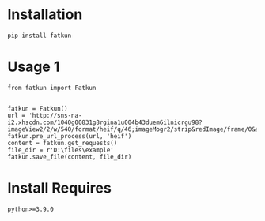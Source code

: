 # Installation
    pip install fatkun
    
# Usage 1

    from fatkun import Fatkun
    
    
    fatkun = Fatkun()
    url = 'http://sns-na-i2.xhscdn.com/1040g00831g8rgina1u004b43duem6ilnicrgu98?imageView2/2/w/540/format/heif/q/46;imageMogr2/strip&redImage/frame/0&ap=11&sc=HF_PRV'
    fatkun.pre_url_process(url, 'heif')
    content = fatkun.get_requests()
    file_dir = r'D:\files\example'
    fatkun.save_file(content, file_dir)

# Install Requires

    python>=3.9.0



    